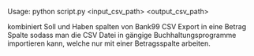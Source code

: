 Usage: python script.py <input_csv_path> <output_csv_path>

kombiniert Soll und Haben spalten von Bank99 CSV Export in eine Betrag Spalte sodass man die CSV Datei in gängige Buchhaltungsprogramme importieren kann, welche nur mit einer Betragsspalte arbeiten.
